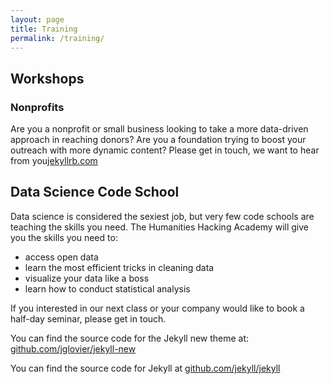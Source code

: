 ```yaml
---
layout: page
title: Training
permalink: /training/
---
```


## Workshops

### Nonprofits
Are you a nonprofit or small business looking to take a more data-driven approach in reaching donors? Are you a foundation trying to boost your outreach with more dynamic content? Please get in touch, we want to hear from you[jekyllrb.com](http://jekyllrb.com/)



## Data Science Code School

Data science is considered the sexiest job, but very few code schools are teaching the skills you need. The Humanities Hacking Academy will give you the skills you need to:

* access open data
* learn the most efficient tricks in cleaning data
* visualize your data like a boss
* learn how to conduct statistical analysis

If you interested in our next class or your company would like to book a half-day seminar, please get in touch.


You can find the source code for the Jekyll new theme at: [github.com/jglovier/jekyll-new](https://github.com/jglovier/jekyll-new)

You can find the source code for Jekyll at [github.com/jekyll/jekyll](https://github.com/jekyll/jekyll)
